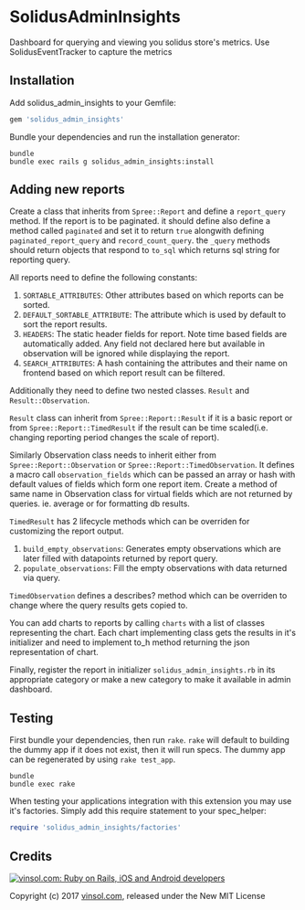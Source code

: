 SolidusAdminInsights
==============

Dashboard for querying and viewing you solidus store's metrics. Use SolidusEventTracker to capture the metrics

Installation
------------

Add solidus_admin_insights to your Gemfile:

```ruby
gem 'solidus_admin_insights'
```

Bundle your dependencies and run the installation generator:

```shell
bundle
bundle exec rails g solidus_admin_insights:install
```

Adding new reports
-------------------

Create a class that inherits from `Spree::Report` and define a `report_query` method. If the report is to be paginated. it should define also define a method called `paginated` and set it to return `true` alongwith defining `paginated_report_query` and `record_count_query`. the `_query` methods should return objects that respond to `to_sql` which returns sql string for reporting query.

All reports need to define the following constants:
1.  `SORTABLE_ATTRIBUTES`: Other attributes based on which reports can be sorted.
2.  `DEFAULT_SORTABLE_ATTRIBUTE`: The attribute which is used by default to sort the report results.
3.  `HEADERS`: The static header fields for report. Note time based fields are automatically added. Any field not declared here but available in observation will be ignored while displaying the report.
4.  `SEARCH_ATTRIBUTES`: A hash containing the attributes and their name on frontend based on which report result can be filtered.

Additionally they need to define two nested classes. `Result` and `Result::Observation`.

`Result` class can inherit from `Spree::Report::Result` if it is a basic report or from `Spree::Report::TimedResult` if the result can be time scaled(i.e. changing reporting period changes the scale of report).

Similarly Observation class needs to inherit either from `Spree::Report::Observation` or `Spree::Report::TimedObservation`. It defines a macro call `observation_fields` which can be passed an array or hash with default values of fields which form one report item. Create a method of same name in Observation class for virtual fields which are not returned by queries. ie. average or for formatting db results.

`TimedResult` has 2 lifecycle methods which can be overriden for customizing the report output.
1. `build_empty_observations`: Generates empty observations which are later filled with datapoints returned by report query.
2. `populate_observations`: Fill the empty observations with data returned via query.

`TimedObservation` defines a describes? method which can be overriden to change where the query results gets copied to.

You can add charts to reports by calling `charts` with a list of classes representing the chart. Each chart implementing class gets the results in it's initializer and need to implement to_h method returning the json representation of chart.

Finally, register the report in initializer `solidus_admin_insights.rb` in its appropriate category or make a new category to make it available in admin dashboard.

Testing
-------

First bundle your dependencies, then run `rake`. `rake` will default to building the dummy app if it does not exist, then it will run specs. The dummy app can be regenerated by using `rake test_app`.

```shell
bundle
bundle exec rake
```

When testing your applications integration with this extension you may use it's factories.
Simply add this require statement to your spec_helper:

```ruby
require 'solidus_admin_insights/factories'
```

Credits
-------

[![vinsol.com: Ruby on Rails, iOS and Android developers](http://vinsol.com/vin_logo.png "Ruby on Rails, iOS and Android developers")](http://vinsol.com)

Copyright (c) 2017 [vinsol.com](http://vinsol.com "Ruby on Rails, iOS and Android developers"), released under the New MIT License
